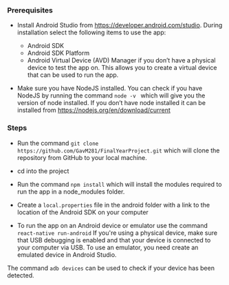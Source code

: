 ### Prerequisites
- Install Android Studio from https://developer.android.com/studio. During installation select the following items to use the app:
    -	Android SDK
    -	Android SDK Platform
    - Android Virtual Device (AVD) Manager if you don’t have a physical device to test the app on. This allows you to create a virtual device that can be used to run the app.

- Make sure you have NodeJS installed. You can check if you have NodeJS by running the command
  `node -v `
  which will give you the version of node installed. If you don’t have node installed it can be installed from https://nodejs.org/en/download/current

### Steps
- Run the command
  `git clone https://github.com/GavM281/FinalYearProject.git`
  which will clone the repository from GitHub to your local machine.
- cd into the project

- Run the command
  `npm install`
  which will install the modules required to run the app in a node_modules folder.
- Create a `local.properties` file in the android folder with a link to the location of the Android SDK on your computer

- To run the app on an Android device or emulator use the command
  `react-native run-android`
  If you're using a physical device, make sure that USB debugging is enabled and that your device is connected to your computer via USB.
  To use an emulator, you need create an emulated device in Android Studio.

The command
`adb devices`
can be used to check if your device has been detected.
